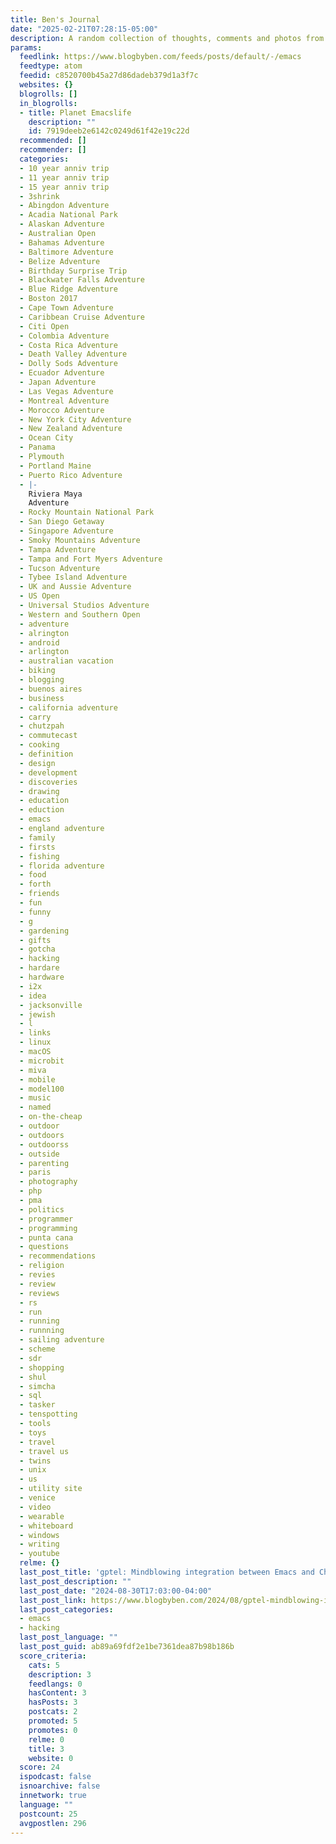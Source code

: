 ```yaml
---
title: Ben's Journal
date: "2025-02-21T07:28:15-05:00"
description: A random collection of thoughts, comments and photos from Ben Simon.
params:
  feedlink: https://www.blogbyben.com/feeds/posts/default/-/emacs
  feedtype: atom
  feedid: c8520700b45a27d86dadeb379d1a3f7c
  websites: {}
  blogrolls: []
  in_blogrolls:
  - title: Planet Emacslife
    description: ""
    id: 7919deeb2e6142c0249d61f42e19c22d
  recommended: []
  recommender: []
  categories:
  - 10 year anniv trip
  - 11 year anniv trip
  - 15 year anniv trip
  - 3shrink
  - Abingdon Adventure
  - Acadia National Park
  - Alaskan Adventure
  - Australian Open
  - Bahamas Adventure
  - Baltimore Adventure
  - Belize Adventure
  - Birthday Surprise Trip
  - Blackwater Falls Adventure
  - Blue Ridge Adventure
  - Boston 2017
  - Cape Town Adventure
  - Caribbean Cruise Adventure
  - Citi Open
  - Colombia Adventure
  - Costa Rica Adventure
  - Death Valley Adventure
  - Dolly Sods Adventure
  - Ecuador Adventure
  - Japan Adventure
  - Las Vegas Adventure
  - Montreal Adventure
  - Morocco Adventure
  - New York City Adventure
  - New Zealand Adventure
  - Ocean City
  - Panama
  - Plymouth
  - Portland Maine
  - Puerto Rico Adventure
  - |-
    Riviera Maya
    Adventure
  - Rocky Mountain National Park
  - San Diego Getaway
  - Singapore Adventure
  - Smoky Mountains Adventure
  - Tampa Adventure
  - Tampa and Fort Myers Adventure
  - Tucson Adventure
  - Tybee Island Adventure
  - UK and Aussie Adventure
  - US Open
  - Universal Studios Adventure
  - Western and Southern Open
  - adventure
  - alrington
  - android
  - arlington
  - australian vacation
  - biking
  - blogging
  - buenos aires
  - business
  - california adventure
  - carry
  - chutzpah
  - commutecast
  - cooking
  - definition
  - design
  - development
  - discoveries
  - drawing
  - education
  - eduction
  - emacs
  - england adventure
  - family
  - firsts
  - fishing
  - florida adventure
  - food
  - forth
  - friends
  - fun
  - funny
  - g
  - gardening
  - gifts
  - gotcha
  - hacking
  - hardare
  - hardware
  - i2x
  - idea
  - jacksonville
  - jewish
  - l
  - links
  - linux
  - macOS
  - microbit
  - miva
  - mobile
  - model100
  - music
  - named
  - on-the-cheap
  - outdoor
  - outdoors
  - outdoorss
  - outside
  - parenting
  - paris
  - photography
  - php
  - pma
  - politics
  - programmer
  - programming
  - punta cana
  - questions
  - recommendations
  - religion
  - revies
  - review
  - reviews
  - rs
  - run
  - running
  - runnning
  - sailing adventure
  - scheme
  - sdr
  - shopping
  - shul
  - simcha
  - sql
  - tasker
  - tenspotting
  - tools
  - toys
  - travel
  - travel us
  - twins
  - unix
  - us
  - utility site
  - venice
  - video
  - wearable
  - whiteboard
  - windows
  - writing
  - youtube
  relme: {}
  last_post_title: 'gptel: Mindblowing integration between Emacs and ChatGPT'
  last_post_description: ""
  last_post_date: "2024-08-30T17:03:00-04:00"
  last_post_link: https://www.blogbyben.com/2024/08/gptel-mindblowing-integration-between.html
  last_post_categories:
  - emacs
  - hacking
  last_post_language: ""
  last_post_guid: ab89a69fdf2e1be7361dea87b98b186b
  score_criteria:
    cats: 5
    description: 3
    feedlangs: 0
    hasContent: 3
    hasPosts: 3
    postcats: 2
    promoted: 5
    promotes: 0
    relme: 0
    title: 3
    website: 0
  score: 24
  ispodcast: false
  isnoarchive: false
  innetwork: true
  language: ""
  postcount: 25
  avgpostlen: 296
---
```

